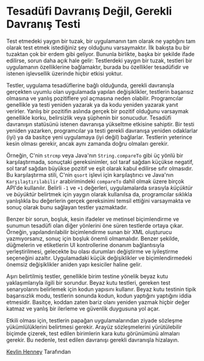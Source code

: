 # Tesadüfi Davranış Değil, Gerekli Davranış Testi

Test etmedeki yaygın bir tuzak, bir uygulamanın tam olarak ne yaptığını tam olarak test etmek istediğiniz şey olduğunu varsaymaktır. İlk bakışta bu bir tuzaktan çok bir erdem gibi geliyor. Bununla birlikte, başka bir şekilde ifade edilirse, sorun daha açık hale gelir: Testlerdeki yaygın bir tuzak, testleri bir uygulamanın özelliklerine bağlamaktır, burada bu özellikler tesadüfidir ve istenen işlevsellik üzerinde hiçbir etkisi yoktur.

Testler, uygulama tesadüflerine bağlı olduğunda, gerekli davranışla gerçekten uyumlu olan uygulamada yapılan değişiklikler, testlerin başarısız olmasına ve yanlış pozitiflere yol açmasına neden olabilir. Programcılar genellikle ya testi yeniden yazarak ya da kodu yeniden yazarak yanıt verirler. Yanlış bir pozitifin aslında gerçek bir pozitif olduğunu varsaymak genellikle korku, belirsizlik veya şüphenin bir sonucudur. Tesadüfi davranışın statüsünü istenen davranışa yükseltme etkisine sahiptir. Bir testi yeniden yazarken, programcılar ya testi gerekli davranışa yeniden odaklarlar (iyi) ya da basitçe yeni uygulamaya (iyi değil) bağlarlar. Testlerin yeterince kesin olması gerekir, ancak aynı zamanda doğru olmaları gerekir.

Örneğin, C'nin `strcmp` veya Java'nın `String.compareTo` gibi üç yönlü bir karşılaştırmada, sonuçtaki gereksinimler, sol taraf sağdan küçükse negatif, sol taraf sağdan büyükse pozitif ve eşit olarak kabul edilirse sıfır olmasıdır. Bu karşılaştırma stili, C'nin `qsort` işlevi için karşılaştırıcı ve Java'nın `Karşılaştırılabilir` arabirimindeki `compareTo` dahil olmak üzere birçok API'de kullanılır. Belirli `-1` ve `+1` değerleri, uygulamalarda sırasıyla *küçüktür* ve *büyüktür* belirtmek için yaygın olarak kullanılsa da, programcılar sıklıkla yanlışlıkla bu değerlerin gerçek gereksinimi temsil ettiğini varsaymakta ve sonuç olarak bunu sağlayan testler yazmaktadır.

Benzer bir sorun, boşluk, kesin ifadeler ve metinsel biçimlendirme ve sunumun tesadüfi olan diğer yönlerini öne süren testlerde ortaya çıkar. Örneğin, yapılandırılabilir biçimlendirme sunan bir XML oluşturucu yazmıyorsanız, sonuç için boşluk önemli olmamalıdır. Benzer şekilde, düğmelerin ve etiketlerin UI kontrollerine donanım bağlantısıyla yerleştirilmesi, gelecekte bu olası durumları değiştirme ve iyileştirme seçeneğini azaltır. Uygulamadaki küçük değişiklikler ve biçimlendirmedeki önemsiz değişiklikler aniden yapı kesiciler haline gelir.

Aşırı belirtilmiş testler, genellikle birim testine yönelik beyaz kutu yaklaşımlarıyla ilgili bir sorundur. Beyaz kutu testleri, gereken test senaryolarını belirlemek için kodun yapısını kullanır. Beyaz kutu testinin tipik başarısızlık modu, testlerin sonunda kodun, kodun yaptığını yaptığını iddia etmesidir. Basitçe, koddan zaten bariz olanı yeniden yazmak hiçbir değer katmaz ve yanlış bir ilerleme ve güvenlik duygusuna yol açar.

Etkili olması için, testlerin papağan uygulamalarından ziyade sözleşme yükümlülüklerini belirtmesi gerekir. Arayüz sözleşmelerini yürütülebilir biçimde çizerek, test edilen birimlerin kara kutu görünümünü almaları gerekir. Bu nedenle, test edilen davranışı gerekli davranışla hizalayın.

[Kevlin Henney](http://programmer.97things.oreilly.com/wiki/index.php/Kevlin_Henney) Tarafından